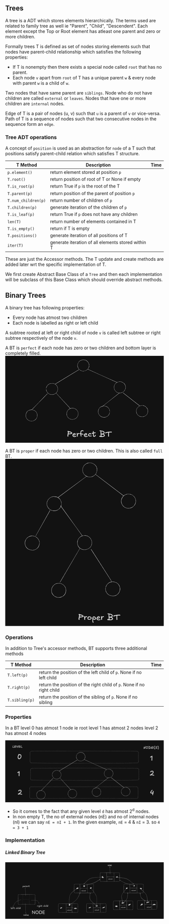 ## Trees

A tree is a ADT which stores elements hierarchically. The terms used are related to family tree as well ie "Parent", "Child", "Descendent".
Each element except the Top or Root element has atleast one parent and zero or more children.

Formally trees T is defined as set of nodes storing elements such that nodes have parent-child relationship which satisfies the following properties:

- If T is nonempty then there exists a special node called `root` that has no parent.
- Each node `v` apart from `root` of T has a unique parent `w` & every node with parent `w` is a child of `w`.

Two nodes that have same parent are `siblings`. Node who do not have children are called `external` or `leaves`. Nodes that have one or more children are `internal` nodes.

Edge of T is a pair of nodes (u, v) such that `u` is a parent of `v` or vice-versa.
Path of T is a sequence of nodes such that two consecutive nodes in the sequence form an `edge`.

### Tree ADT operations

A concept of `position` is used as an abstraction for `node` of a T such that positions satisfy parent-child relation which satisfies T structure.

| T Method            | Description                                        | Time |
| ------------------- | -------------------------------------------------- | ---- |
| `p.element()`       | return element stored at position `p`              |      |
| `T.root()`          | return position of root of T or None if empty      |      |
| `T.is_root(p)`      | return True if `p` is the root of the T            |      |
| `T.parent(p)`       | return position of the parent of position `p`      |      |
| `T.num_children(p)` | return number of children of `p`                   |      |
| `T.children(p)`     | generate iteration of the children of `p`          |      |
| `T.is_leaf(p)`      | return True if `p` does not have any children      |      |
| `len(T)`            | return number of elements contained in T           |      |
| `T.is_empty()`      | return if T is empty                               |      |
| `T.positions()`     | generate iteration of all positions of T           |      |
| `iter(T)`           | generate iteration of all elements stored within T |      |

These are just the Accessor methods. The T update and create methods are added later wrt the specific implementation of T.

We first create Abstract Base Class of a `Tree` and then each implementation will be subclass of this Base Class which should override abstract methods.

## Binary Trees

A binary tree has following properties:

- Every node has atmost two children
- Each node is labelled as right or left child

A subtree rooted at left or right child of node `v` is called left subtree or right subtree respectively of the node `v`.

A BT is `perfect` if each node has zero or two children and bottom layer is completely filled.
![alt text](assets/image.png)

A BT is `proper` if each node has zero or two children. This is also called `full` BT.
![alt text](assets/image-1.png)

### Operations

In addition to Tree's accessor methods, BT supports three additional methods

| T Method       | Description                                                           | Time |
| -------------- | --------------------------------------------------------------------- | ---- |
| `T.left(p)`    | return the position of the left child of `p`. None if no left child   |      |
| `T.right(p)`   | return the position of the right child of `p`. None if no right child |      |
| `T.sibling(p)` | return the position of the sibling of `p`. None if no sibling         |      |

### Properties

In a BT
level 0 has atmost 1 node ie root
level 1 has atmost 2 nodes
level 2 has atmost 4 nodes

![alt text](assets/image-2.png)

- So it comes to the fact that any given level `d` has atmost 2<sup>d</sup> nodes.
- In non empty T, the no of external nodes (nE) and no of internal nodes (nI) we can say `nE = nI + 1`. In the given example, `nE` = 4 & `nI` = 3. so `4 = 3 + 1`

### Implementation

##### Linked Binary Tree

![alt text](assets/image-3.png)

